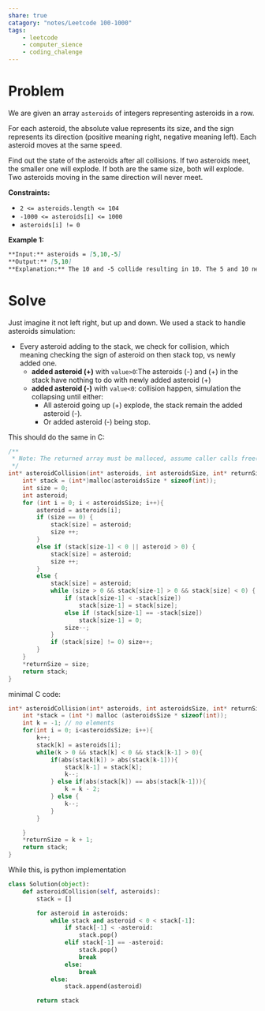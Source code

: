 ```yaml
---
share: true
catagory: "notes/Leetcode 100-1000"
tags:
    - leetcode
    - computer_sience
    - coding_chalenge
---
```


# Problem

We are given an array `asteroids` of integers representing asteroids in a row.

For each asteroid, the absolute value represents its size, and the sign represents its direction (positive meaning right, negative meaning left). Each asteroid moves at the same speed.

Find out the state of the asteroids after all collisions. If two asteroids meet, the smaller one will explode. If both are the same size, both will explode. Two asteroids moving in the same direction will never meet.

**Constraints:**

- `2 <= asteroids.length <= 104`
- `-1000 <= asteroids[i] <= 1000`
- `asteroids[i] != 0`

**Example 1:**
```markdown
**Input:** asteroids = [5,10,-5]
**Output:** [5,10]
**Explanation:** The 10 and -5 collide resulting in 10. The 5 and 10 never collide.
```

# Solve

Just imagine it not left right, but up and down. We used a stack to handle asteroids simulation:
- Every asteroid adding to the stack, we check for collision, which meaning checking the sign of asteroid on then stack top, vs newly added one.
    - **added asteroid (+)** with `value>0`:The asteroids (-) and (+) in the stack have nothing to do with newly added asteroid (+)
    - **added asteroid (-)** with `value<0`: collision happen, simulation the collapsing until either:
        - All asteroid going up (+) explode, the stack remain the added asteroid (-).
        - Or added asteroid (-) being stop.

This should do the same in C:
```c
/**
 * Note: The returned array must be malloced, assume caller calls free().
 */
int* asteroidCollision(int* asteroids, int asteroidsSize, int* returnSize){
    int* stack = (int*)malloc(asteroidsSize * sizeof(int));
    int size = 0;
    int asteroid;
    for (int i = 0; i < asteroidsSize; i++){
        asteroid = asteroids[i];
        if (size == 0) {
            stack[size] = asteroid;
            size ++;
        }
        else if (stack[size-1] < 0 || asteroid > 0) {
            stack[size] = asteroid;
            size ++;
        }
        else {
            stack[size] = asteroid;
            while (size > 0 && stack[size-1] > 0 && stack[size] < 0) {
                if (stack[size-1] < -stack[size])
                    stack[size-1] = stack[size];
                else if (stack[size-1] == -stack[size])
                    stack[size-1] = 0;
                size--;
            }
            if (stack[size] != 0) size++;
        }
    }
    *returnSize = size;
    return stack;
}
```

minimal C code:
```c
int* asteroidCollision(int* asteroids, int asteroidsSize, int* returnSize){
    int *stack = (int *) malloc (asteroidsSize * sizeof(int));
    int k = -1; // no elements
    for(int i = 0; i<asteroidsSize; i++){
        k++;
        stack[k] = asteroids[i];
        while(k > 0 && stack[k] < 0 && stack[k-1] > 0){
            if(abs(stack[k]) > abs(stack[k-1])){
                stack[k-1] = stack[k];
                k--;
            } else if(abs(stack[k]) == abs(stack[k-1])){
                k = k - 2;
            } else {
                k--;
            }
        }

    }
    *returnSize = k + 1;
    return stack;
}
```

While this, is python implementation
```python
class Solution(object):
    def asteroidCollision(self, asteroids):
        stack = []

        for asteroid in asteroids:
            while stack and asteroid < 0 < stack[-1]:
                if stack[-1] < -asteroid:
                    stack.pop()
                elif stack[-1] == -asteroid:
                    stack.pop()
                    break
                else:
                    break
            else:
                stack.append(asteroid)

        return stack
```
